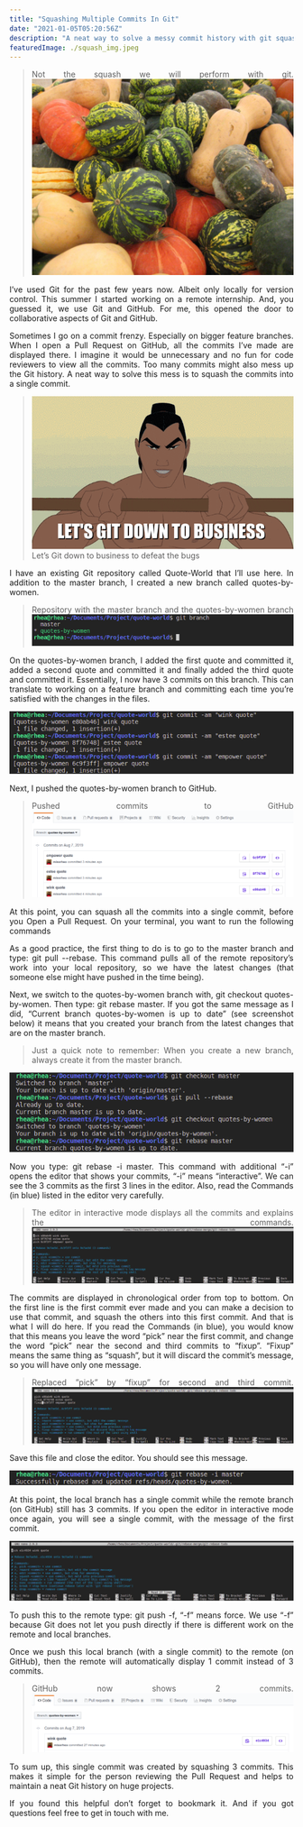 ```yaml
---
title: "Squashing Multiple Commits In Git"
date: "2021-01-05T05:20:56Z"
description: "A neat way to solve a messy commit history with git squash."
featuredImage: ./squash_img.jpeg
---
```

<style>
body {
text-align: justify
}

code{
    color:#E9BC3E
}
</style>
>Not the squash we will perform with git.
![Not the squash we will perform with git.](./squash_img.jpeg)

I’ve used Git for the past few years now. Albeit only locally for version control. This summer I started working on a remote internship. And, you guessed it, we use Git and GitHub. For me, this opened the door to collaborative aspects of Git and GitHub.

Sometimes I go on a commit frenzy. Especially on bigger feature branches. When I open a Pull Request on GitHub, all the commits I’ve made are displayed there. I imagine it would be unnecessary and no fun for code reviewers to view all the commits. Too many commits might also mess up the Git history. A neat way to solve this mess is to squash the commits into a single commit.

>![Let’s Git down to business to defeat the bugs](./mulan_git.gif)
> Let’s Git down to business to defeat the bugs

I have an existing Git repository called Quote-World that I’ll use here. In addition to the master branch, I created a new branch called quotes-by-women.

>Repository with the master branch and the quotes-by-women branch
![Repository with the master branch and the quotes-by-women branch](terminal1.png)

On the quotes-by-women branch, I added the first quote and committed it, added a second quote and committed it and finally added the third quote and committed it. Essentially, I now have 3 commits on this branch. This can translate to working on a feature branch and committing each time you’re satisfied with the changes in the files.

![terminal2 image](./terminal2.png)

Next, I pushed the quotes-by-women branch to GitHub.

>Pushed commits to GitHub
![Pushed commits to GitHub](./pushed_commits.png)

At this point, you can squash all the commits into a single commit, before you Open a Pull Request. On your terminal, you want to run the following commands

As a good practice, the first thing to do is to go to the master branch and type: git pull --rebase. This command pulls all of the remote repository’s work into your local repository, so we have the latest changes (that someone else might have pushed in the time being).

Next, we switch to the quotes-by-women branch with, git checkout quotes-by-women. Then type: git rebase master. If you got the same message as I did, “Current branch quotes-by-women is up to date” (see screenshot below) it means that you created your branch from the latest changes that are on the master branch.

> Just a quick note to remember: When you create a new branch, always create it from the master branch.

![terminal3](terminal3.png)

Now you type: git rebase -i master. This command with additional “-i” opens the editor that shows your commits, “-i” means “interactive”. We can see the 3 commits as the first 3 lines in the editor. Also, read the Commands (in blue) listed in the editor very carefully.

>The editor in interactive mode displays all the commits and explains the commands.
![The editor in interactive mode displays all the commits and explains the commands.](./terminal4.png)

The commits are displayed in chronological order from top to bottom. On the first line is the first commit ever made and you can make a decision to use that commit, and squash the others into this first commit. And that is what I will do here. If you read the Commands (in blue), you would know that this means you leave the word “pick” near the first commit, and change the word “pick” near the second and third commits to “fixup”. “Fixup” means the same thing as “squash”, but it will discard the commit’s message, so you will have only one message.

>Replaced ”pick” by “fixup” for second and third commit.
![Replaced ”pick” by “fixup” for second and third commit](./terminal5.png)

Save this file and close the editor. You should see this message.

![terminal6](./terminal6.png)

At this point, the local branch has a single commit while the remote branch (on GitHub) still has 3 commits. If you open the editor in interactive mode once again, you will see a single commit, with the message of the first commit.


![terminal7](./terminal7.png)

To push this to the remote type: git push -f, “-f” means force. We use “-f” because Git does not let you push directly if there is different work on the remote and local branches.

Once we push this local branch (with a single commit) to the remote (on GitHub), then the remote will automatically display 1 commit instead of 3 commits.

>GitHub now shows 2 commits.
![GitHub now shows 2 commits.](./github.png)

To sum up, this single commit was created by squashing 3 commits. This makes it simple for the person reviewing the Pull Request and helps to maintain a neat Git history on huge projects.

If you found this helpful don’t forget to bookmark it. And if you got questions feel free to get in touch with me.